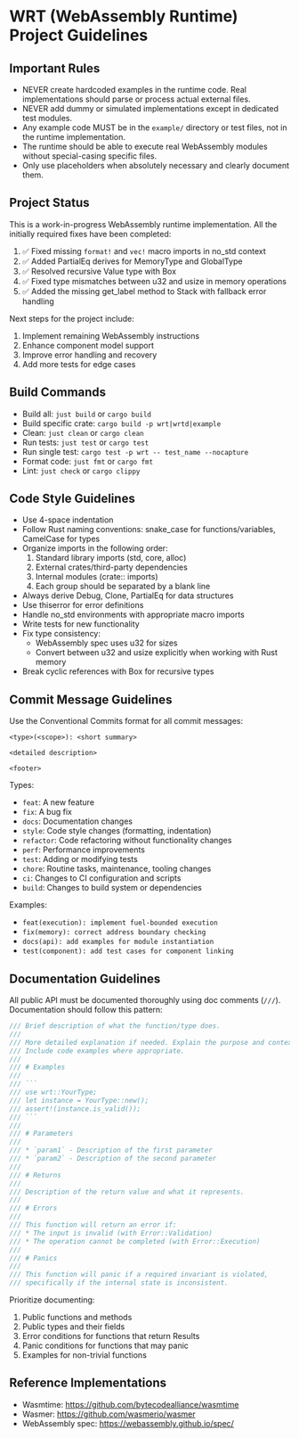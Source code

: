 # WRT (WebAssembly Runtime) Project Guidelines

## Important Rules
- NEVER create hardcoded examples in the runtime code. Real implementations should parse or process actual external files.
- NEVER add dummy or simulated implementations except in dedicated test modules.
- Any example code MUST be in the `example/` directory or test files, not in the runtime implementation.
- The runtime should be able to execute real WebAssembly modules without special-casing specific files.
- Only use placeholders when absolutely necessary and clearly document them.

## Project Status
This is a work-in-progress WebAssembly runtime implementation. All the initially required fixes have been completed:
1. ✅ Fixed missing `format!` and `vec!` macro imports in no_std context
2. ✅ Added PartialEq derives for MemoryType and GlobalType
3. ✅ Resolved recursive Value type with Box<T>
4. ✅ Fixed type mismatches between u32 and usize in memory operations
5. ✅ Added the missing get_label method to Stack with fallback error handling

Next steps for the project include:
1. Implement remaining WebAssembly instructions
2. Enhance component model support
3. Improve error handling and recovery
4. Add more tests for edge cases

## Build Commands
- Build all: `just build` or `cargo build`
- Build specific crate: `cargo build -p wrt|wrtd|example`
- Clean: `just clean` or `cargo clean`
- Run tests: `just test` or `cargo test`
- Run single test: `cargo test -p wrt -- test_name --nocapture`
- Format code: `just fmt` or `cargo fmt`
- Lint: `just check` or `cargo clippy`

## Code Style Guidelines
- Use 4-space indentation
- Follow Rust naming conventions: snake_case for functions/variables, CamelCase for types
- Organize imports in the following order:
  1. Standard library imports (std, core, alloc)
  2. External crates/third-party dependencies
  3. Internal modules (crate:: imports)
  4. Each group should be separated by a blank line
- Always derive Debug, Clone, PartialEq for data structures
- Use thiserror for error definitions
- Handle no_std environments with appropriate macro imports
- Write tests for new functionality
- Fix type consistency:
  - WebAssembly spec uses u32 for sizes
  - Convert between u32 and usize explicitly when working with Rust memory
- Break cyclic references with Box<T> for recursive types

## Commit Message Guidelines

Use the Conventional Commits format for all commit messages:

```
<type>(<scope>): <short summary>

<detailed description>

<footer>
```

Types:
- `feat`: A new feature
- `fix`: A bug fix
- `docs`: Documentation changes
- `style`: Code style changes (formatting, indentation)
- `refactor`: Code refactoring without functionality changes
- `perf`: Performance improvements
- `test`: Adding or modifying tests
- `chore`: Routine tasks, maintenance, tooling changes
- `ci`: Changes to CI configuration and scripts
- `build`: Changes to build system or dependencies

Examples:
- `feat(execution): implement fuel-bounded execution`
- `fix(memory): correct address boundary checking`
- `docs(api): add examples for module instantiation`
- `test(component): add test cases for component linking`

## Documentation Guidelines

All public API must be documented thoroughly using doc comments (`///`). Documentation should follow this pattern:

```rust
/// Brief description of what the function/type does.
///
/// More detailed explanation if needed. Explain the purpose and context.
/// Include code examples where appropriate.
///
/// # Examples
///
/// ```
/// use wrt::YourType;
/// let instance = YourType::new();
/// assert!(instance.is_valid());
/// ```
///
/// # Parameters
///
/// * `param1` - Description of the first parameter
/// * `param2` - Description of the second parameter
///
/// # Returns
///
/// Description of the return value and what it represents.
///
/// # Errors
///
/// This function will return an error if:
/// * The input is invalid (with Error::Validation)
/// * The operation cannot be completed (with Error::Execution)
///
/// # Panics
///
/// This function will panic if a required invariant is violated,
/// specifically if the internal state is inconsistent.
```

Prioritize documenting:
1. Public functions and methods
2. Public types and their fields
3. Error conditions for functions that return Results
4. Panic conditions for functions that may panic
5. Examples for non-trivial functions

## Reference Implementations
- Wasmtime: https://github.com/bytecodealliance/wasmtime
- Wasmer: https://github.com/wasmerio/wasmer
- WebAssembly spec: https://webassembly.github.io/spec/